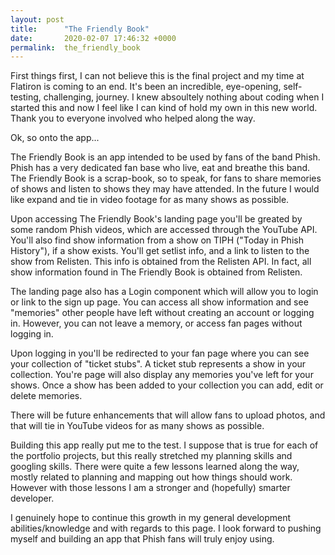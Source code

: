 ```yaml
---
layout: post
title:      "The Friendly Book"
date:       2020-02-07 17:46:32 +0000
permalink:  the_friendly_book
---
```



First things first, I can not believe this is the final project and my time at Flatiron is coming to an end.  It's been an incredible, eye-opening, self-testing, challenging, journey. I knew absoultely nothing about coding when I started this and now I feel like I can kind of hold my own in this new world.  Thank you to everyone involved who helped along the way.

Ok, so onto the app...

The Friendly Book is an app intended to be used by fans of the band Phish.  Phish has a very dedicated fan base who live, eat and breathe this band.  The Friendly Book is a scrap-book, so to speak, for fans to share memories of shows and listen to shows they may have attended.  In the future I would like expand and tie in video footage for as many shows as possible.

Upon accessing The Friendly Book's landing page you'll be greated by some random Phish videos, which are accessed through the YouTube API.  You'll also find show information from a show on TIPH ("Today in Phish History"), if a show exists.  You'll get setlist info, and a link to listen to the show from Relisten.  This info is obtained from the Relisten API.  In fact, all show information found in The Friendly Book is obtained from Relisten.

The landing page also has a Login component which will allow you to login or link to the sign up page.  You can access all show information and see "memories" other people have left without creating an account or logging in.  However, you can not leave a memory, or access fan pages without logging in.  

Upon logging in you'll be redirected to your fan page where you can see your collection of "ticket stubs".  A ticket stub represents a show in your collection.  You're page will also display any memories you've left for your shows.  Once a show has been added to your collection you can add, edit or delete memories.

There will be future enhancements that will allow fans to upload photos, and that will tie in YouTube videos for as many shows as possible.

Building this app really put me to the test.  I suppose that is true for each of the portfolio projects, but this really stretched my planning skills and googling skills.  There were quite a few lessons learned along the way, mostly related to planning and mapping out how things should work.  However with those lessons I am a stronger and (hopefully) smarter developer.

I genuinely hope to continue this growth in my general development abilities/knowledge and with regards to this page.  I look forward to pushing myself and building an app that Phish fans will truly enjoy using.

